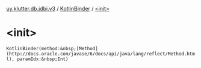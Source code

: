 [uy.klutter.db.jdbi.v3](../index.md) / [KotlinBinder](index.md) / [&lt;init&gt;](.)


# &lt;init&gt;
`KotlinBinder(method:&nbsp;[Method](http://docs.oracle.com/javase/6/docs/api/java/lang/reflect/Method.html), paramIdx:&nbsp;Int)`


